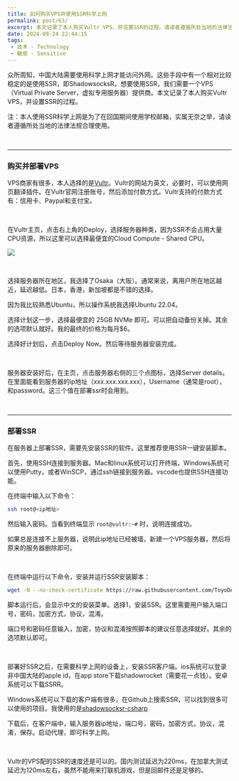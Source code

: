 ```yaml
---
title: 如何购买VPS并使用SSR科学上网
permalink: post/63/
excerpt: 本文记录了本人购买Vultr VPS，并设置SSR的过程。请读者遵循所处当地的法律法规合理使用。
date: 2024-09-24 22:44:15
tags: 
 - 技术 - Technology
 - 敏感 - Sensitive
---
```


众所周知，中国大陆需要使用科学上网才能访问外网。这些手段中有一个相对比较稳定的是使用SSR，即ShadowsocksR。想要使用SSR，我们需要一个VPS（Virtual Private Server，虚拟专用服务器）提供商。本文记录了本人购买Vultr VPS，并设置SSR的过程。

注：本人使用SSR科学上网是为了在回国期间使用学校邮箱，实属无奈之举，请读者遵循所处当地的法律法规合理使用。

<br>

---

### 购买并部署VPS

VPS商家有很多，本人选择的是[Vultr](https://www.vultr.com/)。Vultr的网站为英文，必要时，可以使用网页翻译插件。在Vultr官网注册账号，然后添加付款方式。Vultr支持的付款方式有：信用卡、Paypal和支付宝。

<br>

在Vultr主页，点击右上角的Deploy，选择服务器种类，因为SSR不会占用大量CPU资源，所以这里可以选择最便宜的Cloud Compute - Shared CPU。

![](1.png)

<br>

选择服务器所在地区，我选择了Osaka（大阪）。通常来说，离用户所在地区越近，延迟越低。日本，香港，新加坡都是不错的选择。

因为我比较熟悉Ubuntu，所以操作系统我选择Ubuntu 22.04。

选择计划这一步，选择最便宜的 25GB NVMe 即可。可以把自动备份关掉。其余的选项默认就好。我的最终的价格为每月$6。

选择好计划后，点击Deploy Now。然后等待服务器安装完成。

<br>

服务器安装好后，在主页，点击服务器右侧的三个点图标，选择Server details。在里面能看到服务器的ip地址（xxx.xxx.xxx.xxx），Username（通常是root），和password。这三个值在部署ssr时会用到。

<br>

---

### 部署SSR

在服务器上部署SSR，需要先安装SSR的软件。这里推荐使用SSR一键安装脚本。

首先，使用SSH连接到服务器。Mac和linux系统可以打开终端，Windows系统可以使用Putty，或者WinSCP，通过ssh链接到服务器。vscode也提供SSH连接功能。

在终端中输入以下命令：

```bash
ssh root@<ip地址>
```

然后输入密码。当看到终端显示 `root@vultr:~#` 时，说明连接成功。

如果总是连接不上服务器，说明此ip地址已经被墙，新建一个VPS服务器，然后将原来的服务器删除即可。

<br>

在终端中运行以下命令，安装并运行SSR安装脚本：

```bash
wget -N --no-check-certificate https://raw.githubusercontent.com/ToyoDAdoubi/doubi/master/ssr.sh && chmod +x ssr.sh && bash ssr.sh
```

脚本运行后，会显示中文的安装菜单。选择1，安装SSR。这里需要用户输入端口号，密码，加密方式，协议，混淆。

端口号和密码任意输入，加密，协议和混淆按照脚本的建议任意选择就好。其余的选项默认即可。

<br>

部署好SSR之后，在需要科学上网的设备上，安装SSR客户端。ios系统可以登录非中国大陆的apple id，在app store下载shadowrocket（需要花一点钱）。安卓系统可以下载SSRR。

Windows系统可以下载的客户端有很多，在Github上搜索SSR，可以找到很多可以使用的项目。我使用的是[shadowsocksr-csharp](https://github.com/shadowsocksr-rm/shadowsocksr-csharp/releases/tag/4.7.0.1)

下载后，在客户端中，输入服务器ip地址，端口号，密码，加密方式，协议，混淆，保存。启动代理，即可科学上网。

<br>

Vultr的VPS配的SSR的速度还是可以的。国内测试延迟为220ms，在加拿大测试延迟为120ms左右，虽然不能用来打联机游戏，但是回邮件还是足够的。